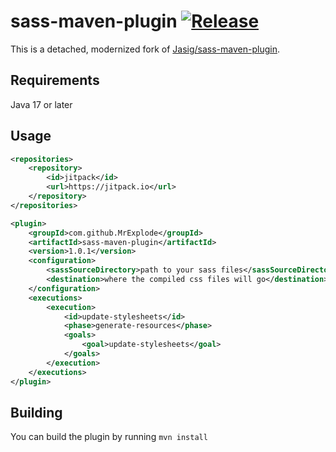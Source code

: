 # sass-maven-plugin [![Release](https://jitpack.io/v/MrExplode/sass-maven-plugin.svg)](https://jitpack.io/#MrExplode/sass-maven-plugin)

This is a detached, modernized fork of [Jasig/sass-maven-plugin](https://github.com/Jasig/sass-maven-plugin).

## Requirements
Java 17 or later

## Usage
```xml
<repositories>
    <repository>
        <id>jitpack</id>
        <url>https://jitpack.io</url>
    </repository>
</repositories>
```
```xml
<plugin>
    <groupId>com.github.MrExplode</groupId>
    <artifactId>sass-maven-plugin</artifactId>
    <version>1.0.1</version>
    <configuration>
        <sassSourceDirectory>path to your sass files</sassSourceDirectory>
        <destination>where the compiled css files will go</destination>
    </configuration>
    <executions>
        <execution>
            <id>update-stylesheets</id>
            <phase>generate-resources</phase>
            <goals>
                <goal>update-stylesheets</goal>
            </goals>
        </execution>
    </executions>
</plugin>
```

## Building
You can build the plugin by running `mvn install`